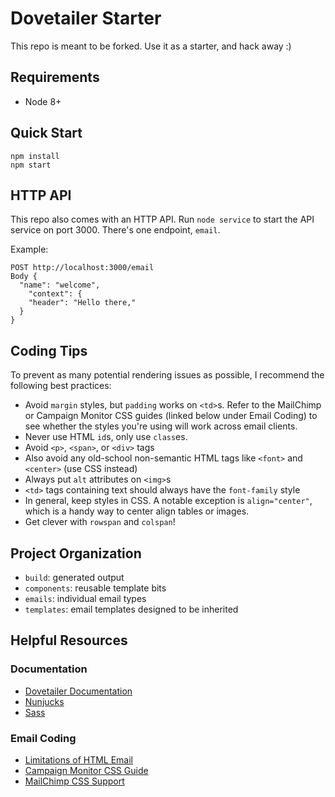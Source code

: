 # Dovetailer Starter

This repo is meant to be forked. Use it as a starter, and hack away :)

## Requirements

- Node 8+

## Quick Start

```
npm install
npm start
```

## HTTP API

This repo also comes with an HTTP API. Run `node service` to start the API service on port 3000. There's one endpoint, `email`.

Example:

```
POST http://localhost:3000/email
Body {
  "name": "welcome",
	"context": {
    "header": "Hello there,"
  }
}
```

## Coding Tips

To prevent as many potential rendering issues as possible, I recommend the following best practices:

- Avoid `margin` styles, but `padding` works on `<td>`s. Refer to the MailChimp or Campaign Monitor CSS guides (linked below under Email Coding) to see whether the styles you're using will work across email clients.
- Never use HTML `id`s, only use `class`es.
- Avoid `<p>`, `<span>`, or `<div>` tags
- Also avoid any old-school non-semantic HTML tags like `<font>` and `<center>` (use CSS instead)
- Always put `alt` attributes on `<img>`s
- `<td>` tags containing text should always have the `font-family` style
- In general, keep styles in CSS. A notable exception is `align="center"`, which is a handy way to center align tables or images.
- Get clever with `rowspan` and `colspan`!

## Project Organization

- `build`: generated output
- `components`: reusable template bits
- `emails`: individual email types
- `templates`: email templates designed to be inherited

## Helpful Resources

### Documentation

- [Dovetailer Documentation](https://github.com/maxlapides/dovetailer)
- [Nunjucks](https://mozilla.github.io/nunjucks/templating.html)
- [Sass](https://sass-lang.com/documentation/file.SASS_REFERENCE.html)

### Email Coding

- [Limitations of HTML Email](https://kb.mailchimp.com/campaigns/design/limitations-of-html-email)
- [Campaign Monitor CSS Guide](https://www.campaignmonitor.com/css/)
- [MailChimp CSS Support](https://templates.mailchimp.com/resources/email-client-css-support/)

